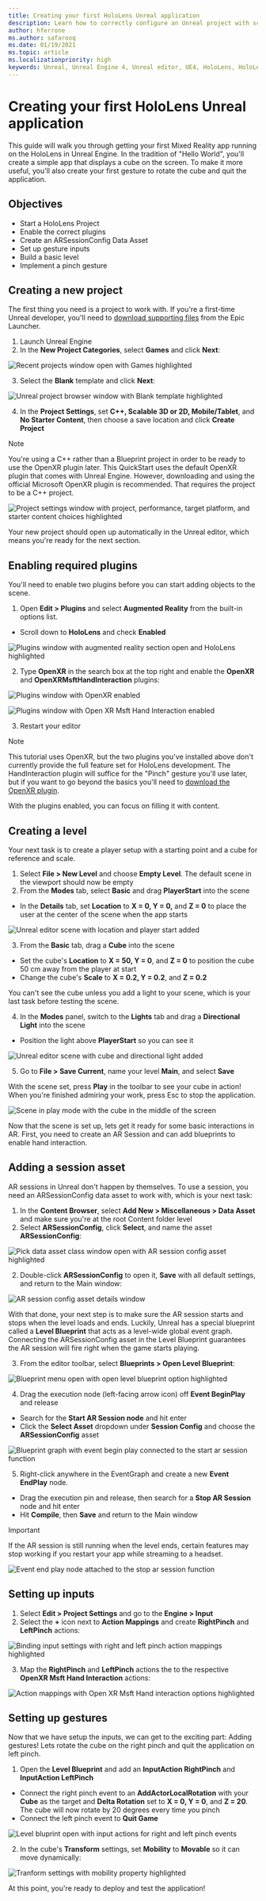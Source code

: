 ```yaml
---
title: Creating your first HoloLens Unreal application
description: Learn how to correctly configure an Unreal project with scene objects and input interactions for HoloLens mixed reality development. 
author: hferrone
ms.author: safarooq
ms.date: 01/19/2021
ms.topic: article
ms.localizationpriority: high
keywords: Unreal, Unreal Engine 4, Unreal editor, UE4, HoloLens, HoloLens 2, mixed reality, development, documentation, guides, features, mixed reality headset, windows mixed reality headset, virtual reality headset, porting, upgrading
---
```


# Creating your first HoloLens Unreal application

This guide will walk you through getting your first Mixed Reality app running on the HoloLens in Unreal Engine. In the tradition of "Hello World", you'll create a simple app that displays a cube on the screen. To make it more useful, you'll also create your first gesture to rotate the cube and quit the application. 

## Objectives

* Start a HoloLens Project
* Enable the correct plugins
* Create an ARSessionConfig Data Asset
* Set up gesture inputs
* Build a basic level
* Implement a pinch gesture

## Creating a new project

The first thing you need is a project to work with. If you're a first-time Unreal developer, you'll need to [download supporting files](tutorials/unreal-uxt-ch6.md#packaging-and-deploying-the-app-via-device-portal) from the Epic Launcher.

1. Launch Unreal Engine
2. In the **New Project Categories**, select **Games** and click **Next**:

![Recent projects window open with Games highlighted](images/unreal-quickstart-img-01.png)

3. Select the **Blank** template and click **Next**:

![Unreal project browser window with Blank template highlighted](images/unreal-quickstart-img-02.png)

4. In the **Project Settings**, set **C++, Scalable 3D or 2D, Mobile/Tablet**, and **No Starter Content**, then choose a save location and click **Create Project**

> [!NOTE] 
> You're using a C++ rather than a Blueprint project in order to be ready to use the OpenXR plugin later. This QuickStart uses the default OpenXR plugin that comes with Unreal Engine. However, downloading and using the official Microsoft OpenXR plugin is recommended. That requires the project to be a C++ project.

![Project settings window with project, performance, target platform, and starter content choices highlighted](images/unreal-quickstart-img-03.png)

Your new project should open up automatically in the Unreal editor, which means you're ready for the next section.

## Enabling required plugins

You'll need to enable two plugins before you can start adding objects to the scene.

1. Open **Edit > Plugins** and select **Augmented Reality** from the built-in options list.
* Scroll down to **HoloLens** and check **Enabled**

![Plugins window with augmented reality section open and HoloLens highlighted](images/unreal-quickstart-img-04.png)

2. Type **OpenXR** in the search box at the top right and enable the **OpenXR** and **OpenXRMsftHandInteraction** plugins:

![Plugins window with OpenXR enabled](images/unreal-quickstart-img-05.JPG)

![Plugins window with Open XR Msft Hand Interaction enabled](images/unreal-quickstart-img-06.JPG)

3. Restart your editor

> [!NOTE]
> This tutorial uses OpenXR, but the two plugins you've installed above don't currently provide the full feature set for HoloLens development. The HandInteraction plugin will suffice for the "Pinch" gesture you'll use later, but if you want to go beyond the basics you'll need to [download the OpenXR plugin](https://github.com/microsoft/Microsoft-OpenXR-Unreal).

With the plugins enabled, you can focus on filling it with content.

## Creating a level

Your next task is to create a player setup with a starting point and a cube for reference and scale.

1. Select **File > New Level** and choose **Empty Level**. The default scene in the viewport should now be empty
2. From the **Modes** tab, select **Basic** and drag **PlayerStart** into the scene
* In the **Details** tab, set **Location** to **X = 0, Y = 0,** and **Z = 0** to place the user at the center of the scene when the app starts

![Unreal editor scene with location and player start added](images/unreal-quickstart-img-07.png)

3. From the **Basic** tab, drag a **Cube** into the scene
* Set the cube's **Location** to **X = 50, Y = 0**, and **Z = 0** to position the cube 50 cm away from the player at start
* Change  the cube's **Scale** to **X = 0.2, Y = 0.2**, and **Z = 0.2** 

You can't see the cube unless you add a light to your scene, which is your last task before testing the scene.

4. In the **Modes** panel, switch to the **Lights** tab and drag a **Directional Light** into the scene
* Position the light above **PlayerStart** so you can see it

![Unreal editor scene with cube and directional light added](images/unreal-quickstart-img-08.png)

5. Go to **File > Save Current**, name your level **Main**, and select **Save**

With the scene set, press **Play** in the toolbar to see your cube in action! When you're finished admiring your work, press Esc to stop the application.

![Scene in play mode with the cube in the middle of the screen](images/unreal-quickstart-img-09.png)

Now that the scene is set up, lets get it ready for some basic interactions in AR. First, you need to create an AR Session and can add blueprints to enable hand interaction.

## Adding a session asset

AR sessions in Unreal don't happen by themselves. To use a session, you need an ARSessionConfig data asset to work with, which is your next task:

1. In the **Content Browser**, select **Add New > Miscellaneous > Data Asset** and make sure you're at the root Content folder level
2. Select **ARSessionConfig**, click **Select**, and name the asset **ARSessionConfig**:

![Pick data asset class window open with AR session config asset highlighted](images/unreal-quickstart-img-10.png)

2. Double-click **ARSessionConfig** to open it, **Save** with all default settings, and return to the Main window:

![AR session config asset details window](images/unreal-quickstart-img-11.png)

With that done, your next step is to make sure the AR session starts and stops when the level loads and ends. Luckily, Unreal has a special blueprint called a **Level Blueprint** that acts as a level-wide global event graph. Connecting the ARSessionConfig asset in the Level Blueprint guarantees the AR session will fire right when the game starts playing.

3. From the editor toolbar, select **Blueprints > Open Level Blueprint**:

![Blueprint menu open with open level blueprint option highlighted](images/unreal-quickstart-img-12.png)

4. Drag the execution node (left-facing arrow icon) off **Event BeginPlay** and release
* Search for the **Start AR Session node** and hit enter
* Click the **Select Asset** dropdown under **Session Config** and choose the **ARSessionConfig** asset

![Blueprint graph with event begin play connected to the start ar session function](images/unreal-quickstart-img-13.png)

5. Right-click anywhere in the EventGraph and create a new **Event EndPlay** node. 
* Drag the execution pin and release, then search for a **Stop AR Session** node and hit enter 
* Hit **Compile**, then **Save** and return to the Main window

> [!IMPORTANT]
> If the AR session is still running when the level ends, certain features may stop working if you restart your app while streaming to a headset.

![Event end play node attached to the stop ar session function](images/unreal-quickstart-img-14.png)

## Setting up inputs

1. Select **Edit > Project Settings** and go to the **Engine > Input**
2. Select the **+** icon next to **Action Mappings** and create **RightPinch** and **LeftPinch** actions:

![Binding input settings with right and left pinch action mappings highlighted](images/unreal-quickstart-img-15.JPG)

3. Map the **RightPinch** and **LeftPinch** actions the to the respective **OpenXR Msft Hand Interaction** actions:

![Action mappings with Open XR Msft Hand interaction options highlighted](images/unreal-quickstart-img-16.JPG)

## Setting up gestures

Now that we have setup the inputs, we can get to the exciting part: Adding gestures! Lets rotate the cube on the right pinch and quit the application on left pinch.

1. Open the **Level Blueprint** and add an **InputAction RightPinch** and **InputAction LeftPinch**
* Connect the right pinch event to an **AddActorLocalRotation** with your **Cube** as the target and **Delta Rotation** set to **X = 0, Y = 0**, and **Z = 20**. The cube will now rotate by 20 degrees every time you pinch
* Connect the left pinch event to **Quit Game**

![Level bluprint open with input actions for right and left pinch events](images/unreal-quickstart-img-17.JPG)

2. In the cube's **Transform** settings, set **Mobility** to **Movable** so it can move dynamically:

![Tranform settings with mobility property highlighted](images/unreal-quickstart-img-18.JPG)

At this point, you're ready to deploy and test the application!
